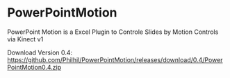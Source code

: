 # PowerPointMotion
PowerPoint Motion is a Excel Plugin to Controle Slides by Motion Controls via Kinect v1

Download Version 0.4:
https://github.com/Philhil/PowerPointMotion/releases/download/0.4/PowerPointMotion0.4.zip
